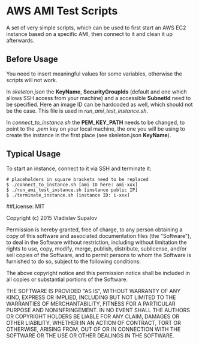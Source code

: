 # AWS AMI Test Scripts

A set of very simple scripts, which can be used to first start an AWS EC2 instance based on a specific AMI, then connect to it and clean it up afterwards.

## Before Usage

You need to insert meaningful values for some variables, otherwise the scripts will not work.

In *skeleton.json* the **KeyName**, **SecurityGroupIds** (default and one which allows SSH access from your machine) and a accessible **SubnetId** need to be specified. Here an image ID can be hardcoded as well, which should not be the case. This file is used in *run_ami_test_instance.sh*.

In *connect_to_instance.sh* the **PEM_KEY_PATH** needs to be changed, to point to the *.pem* key on your local machine, the one you will be using to create the instance in the first place (see skeleton.json **KeyName**).

## Typical Usage

To start an instance, connect to it via SSH and terminate it:

```
# placeholders in square brackets need to be replaced
$ ./connect_to_instance.sh [ami ID here: ami-xxx]
$ ./run_ami_test_instance.sh [instance public IP]
$ ./terminate_instance.sh [instance ID: i-xxx]
```

##License: MIT

Copyright (c) 2015 Vladislav Supalov

Permission is hereby granted, free of charge, to any person obtaining a copy of this software and associated documentation files (the "Software"), to deal in the Software without restriction, including without limitation the rights to use, copy, modify, merge, publish, distribute, sublicense, and/or sell copies of the Software, and to permit persons to whom the Software is furnished to do so, subject to the following conditions:

The above copyright notice and this permission notice shall be included in all copies or substantial portions of the Software.

THE SOFTWARE IS PROVIDED "AS IS", WITHOUT WARRANTY OF ANY KIND, EXPRESS OR IMPLIED, INCLUDING BUT NOT LIMITED TO THE WARRANTIES OF MERCHANTABILITY, FITNESS FOR A PARTICULAR PURPOSE AND NONINFRINGEMENT. IN NO EVENT SHALL THE AUTHORS OR COPYRIGHT HOLDERS BE LIABLE FOR ANY CLAIM, DAMAGES OR OTHER LIABILITY, WHETHER IN AN ACTION OF CONTRACT, TORT OR OTHERWISE, ARISING FROM, OUT OF OR IN CONNECTION WITH THE SOFTWARE OR THE USE OR OTHER DEALINGS IN THE SOFTWARE.
